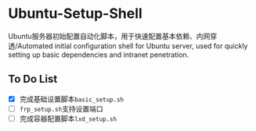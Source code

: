 # Ubuntu-Setup-Shell

Ubuntu服务器初始配置自动化脚本，用于快速配置基本依赖、内网穿透/Automated initial configuration shell for Ubuntu server, used for quickly setting up basic dependencies and intranet penetration.

## To Do List
- [x] 完成基础设置脚本`basic_setup.sh`
- [ ] `frp_setup.sh`支持设置端口
- [ ] 完成容器配置脚本`lxd_setup.sh`